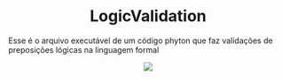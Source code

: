 <h1 align="center"> LogicValidation </h1>


Esse é o arquivo executável de um código phyton que faz validações  de preposições lógicas na linguagem formal

<p align="center">
<img src="![image](https://user-images.githubusercontent.com/68708488/187979673-e627b7d0-6421-48f0-8c7e-99fc828906e5.png)"/>
</p>
